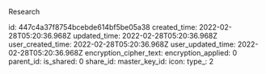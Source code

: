 Research

id: 447c4a37f8754bcebde614bf5be05a38
created_time: 2022-02-28T05:20:36.968Z
updated_time: 2022-02-28T05:20:36.968Z
user_created_time: 2022-02-28T05:20:36.968Z
user_updated_time: 2022-02-28T05:20:36.968Z
encryption_cipher_text: 
encryption_applied: 0
parent_id: 
is_shared: 0
share_id: 
master_key_id: 
icon: 
type_: 2